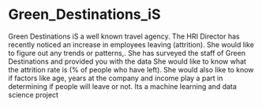 # Green_Destinations_iS
Green Destinations iS a well known travel agency. The HRI Director has recently noticed an increase in employees leaving (attrition). She would like to figure out any trends or patterns,. She has surveyed the staff of Green Destinations and provided you with the data
 She would like to know what the attrition rate is (% of people who have left).
She would also like to know if factors like age, years at the company and income play a part in determining if people will leave or not. Its a machine learning and data science project
